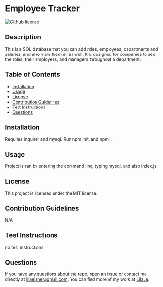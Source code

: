 # Employee Tracker
    
![GitHub license](https://img.shields.io/badge/license-MIT-blue.svg)
    
## Description
    
This is a SQL database that you can add roles, employees, departments and salaries, and also view them all as well. It is designed for companies to see the roles, their employees, and managers throughout a department.

    
## Table of Contents
    
* [Installation](#installation)
* [Usage](#usage)
* [License](#license)
* [Contribution Guidelines](#contribution-guidelines)
* [Test Instructions](#test-instructions)
* [Questions](#questions)
    
## Installation
    
Requires inquirer and mysql. Run npm init, and npm i.
    
## Usage
    
Project is ran by entering the command line, typing mysql, and also index.js

    
## License
    
This project is licensed under the MIT license.
    
## Contribution Guidelines
    
N/A

    
## Test Instructions
    
no test instructions

    
## Questions
    
If you have any questions about the repo, open an issue or contact me directly at lilaejane@gmail.com. You can find more of my work at [LilaJe](github.com/LilaJe/).
